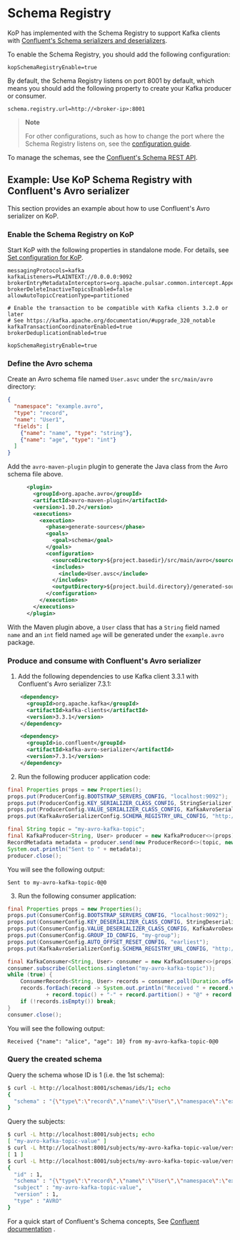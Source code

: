# Schema Registry

KoP has implemented with the Schema Registry to support Kafka clients with [Confluent's Schema serializers and deserializers](https://docs.confluent.io/platform/current/schema-registry/serdes-develop/index.html#supported-formats).

To enable the Schema Registry, you should add the following configuration:

```properties
kopSchemaRegistryEnable=true
```

By default, the Schema Registry listens on port 8001 by default, which means you should add the following property to create your Kafka producer or consumer.

```properties
schema.registry.url=http://<broker-ip>:8001
```

> **Note**
>
> For other configurations, such as how to change the port where the Schema Registry listens on, see the [configuration guide](./configuration.md).

To manage the schemas, see the [Confluent's Schema REST API](https://docs.confluent.io/platform/current/schema-registry/develop/api.html#compatibility).

## Example: Use KoP Schema Registry with Confluent's Avro serializer

This section provides an example about how to use Confluent's Avro serializer on KoP.

### Enable the Schema Registry on KoP

Start KoP with the following properties in standalone mode. For details, see [Set configuration for KoP](./kop.md#set-configuration-for-kop).

```properties
messagingProtocols=kafka
kafkaListeners=PLAINTEXT://0.0.0.0:9092
brokerEntryMetadataInterceptors=org.apache.pulsar.common.intercept.AppendIndexMetadataInterceptor
brokerDeleteInactiveTopicsEnabled=false
allowAutoTopicCreationType=partitioned

# Enable the transaction to be compatible with Kafka clients 3.2.0 or later
# See https://kafka.apache.org/documentation/#upgrade_320_notable
kafkaTransactionCoordinatorEnabled=true
brokerDeduplicationEnabled=true

kopSchemaRegistryEnable=true
```

### Define the Avro schema

Create an Avro schema file named `User.asvc` under the `src/main/avro` directory:

```json
{
  "namespace": "example.avro",
  "type": "record",
  "name": "User1",
  "fields": [
    {"name": "name", "type": "string"},
    {"name": "age", "type": "int"}
  ]
}
```

Add the `avro-maven-plugin` plugin to generate the Java class from the Avro schema file above.

```xml
      <plugin>
        <groupId>org.apache.avro</groupId>
        <artifactId>avro-maven-plugin</artifactId>
        <version>1.10.2</version>
        <executions>
          <execution>
            <phase>generate-sources</phase>
            <goals>
              <goal>schema</goal>
            </goals>
            <configuration>
              <sourceDirectory>${project.basedir}/src/main/avro</sourceDirectory>
              <includes>
                <include>User.avsc</include>
              </includes>
              <outputDirectory>${project.build.directory}/generated-sources</outputDirectory>
            </configuration>
          </execution>
        </executions>
      </plugin>
```

With the Maven plugin above, a `User` class that has a `String` field named `name` and an `int` field named `age` will be generated under the `example.avro` package. 

### Produce and consume with Confluent's Avro serializer

1. Add the following dependencies to use Kafka client 3.3.1 with Confluent's Avro serializer 7.3.1:

```xml
    <dependency>
      <groupId>org.apache.kafka</groupId>
      <artifactId>kafka-clients</artifactId>
      <version>3.3.1</version>
    </dependency>

    <dependency>
      <groupId>io.confluent</groupId>
      <artifactId>kafka-avro-serializer</artifactId>
      <version>7.3.1</version>
    </dependency>
```

2. Run the following producer application code:

```java
final Properties props = new Properties();
props.put(ProducerConfig.BOOTSTRAP_SERVERS_CONFIG, "localhost:9092");
props.put(ProducerConfig.KEY_SERIALIZER_CLASS_CONFIG, StringSerializer.class);
props.put(ProducerConfig.VALUE_SERIALIZER_CLASS_CONFIG, KafkaAvroSerializer.class);
props.put(KafkaAvroSerializerConfig.SCHEMA_REGISTRY_URL_CONFIG, "http://localhost:8001");

final String topic = "my-avro-kafka-topic";
final KafkaProducer<String, User> producer = new KafkaProducer<>(props);
RecordMetadata metadata = producer.send(new ProducerRecord<>(topic, new User("alice", 10))).get();
System.out.println("Sent to " + metadata);
producer.close();
```

You will see the following output:

```
Sent to my-avro-kafka-topic-0@0
```

3. Run the following consumer application:

```java
final Properties props = new Properties();
props.put(ConsumerConfig.BOOTSTRAP_SERVERS_CONFIG, "localhost:9092");
props.put(ConsumerConfig.KEY_DESERIALIZER_CLASS_CONFIG, StringDeserializer.class);
props.put(ConsumerConfig.VALUE_DESERIALIZER_CLASS_CONFIG, KafkaAvroDeserializer.class);
props.put(ConsumerConfig.GROUP_ID_CONFIG, "my-group");
props.put(ConsumerConfig.AUTO_OFFSET_RESET_CONFIG, "earliest");
props.put(KafkaAvroSerializerConfig.SCHEMA_REGISTRY_URL_CONFIG, "http://localhost:8001");

final KafkaConsumer<String, User> consumer = new KafkaConsumer<>(props);
consumer.subscribe(Collections.singleton("my-avro-kafka-topic"));
while (true) {
    ConsumerRecords<String, User> records = consumer.poll(Duration.ofSeconds(1));
    records.forEach(record -> System.out.println("Received " + record.value() + " from "
            + record.topic() + "-" + record.partition() + "@" + record.offset()));
    if (!records.isEmpty()) break;
}
consumer.close();
```

You will see the following output:

```
Received {"name": "alice", "age": 10} from my-avro-kafka-topic-0@0
```

### Query the created schema

Query the schema whose ID is 1 (i.e. the 1st schema):

```bash
$ curl -L http://localhost:8001/schemas/ids/1; echo
{
  "schema" : "{\"type\":\"record\",\"name\":\"User\",\"namespace\":\"example.avro\",\"fields\":[{\"name\":\"name\",\"type\":\"string\"},{\"name\":\"age\",\"type\":\"int\"}]}"
}
```

Query the subjects:

```bash
$ curl -L http://localhost:8001/subjects; echo
[ "my-avro-kafka-topic-value" ]
$ curl -L http://localhost:8001/subjects/my-avro-kafka-topic-value/versions; echo
[ 1 ]
$ curl -L http://localhost:8001/subjects/my-avro-kafka-topic-value/versions/1; echo
{
  "id" : 1,
  "schema" : "{\"type\":\"record\",\"name\":\"User\",\"namespace\":\"example.avro\",\"fields\":[{\"name\":\"name\",\"type\":\"string\"},{\"name\":\"age\",\"type\":\"int\"}]}",
  "subject" : "my-avro-kafka-topic-value",
  "version" : 1,
  "type" : "AVRO"
}
```

For a quick start of Confluent's Schema concepts, See [Confluent documentation](https://docs.confluent.io/platform/current/schema-registry/schema_registry_tutorial.html#terminology-review) .
